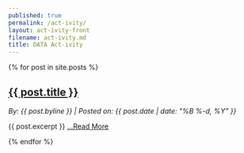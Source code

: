 ```yaml
---
published: true
permalink: /act-ivity/
layout: act-ivity-front
filename: act-ivity.md
title: DATA Act-ivity
---
```


<div class="container">
    <div class="row-fluid">
        <div class="col-md-8 blog">
            {% for post in site.posts %}
            <h2><a href="{{ site.baseurl }}{{ post.url }}">{{ post.title }}</a></h2>
            <cite>By: {{ post.byline }} | Posted on: {{ post.date | date: "%B %-d, %Y" }}</cite>
            <p>{{ post.excerpt }}<span class='read-more'> <a href="{{ site.baseurl }}{{ post.url }}">...Read More</a></p>
            {% endfor %}
        </div>
        <div class="col-md-4 blog-rail">
        </div>
    </div>
</div>